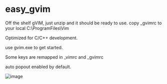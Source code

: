 # easy_gvim
Off the shelf gVIM, just unzip and it should be ready to use.
copy _gvimrc to your local C:\ProgramFiles\Vim

Optimized for C/C++ development.

use gvim.exe to get started.

Some keys are remapped in _vimrc and _gvimrc

auto popout enabled by default.

![image](https://github.com/user-attachments/assets/1caad088-b11a-4ab3-832b-f71ae9eb245c)







